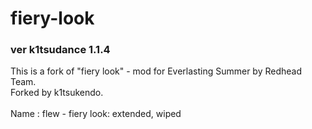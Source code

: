 # fiery-look
### ver k1tsudance 1.1.4

This is a fork of "fiery look" - mod for Everlasting Summer by Redhead Team.  <br/>
Forked by k1tsukendo.  <br/>
<br/>
Name : flew - fiery look: extended, wiped
